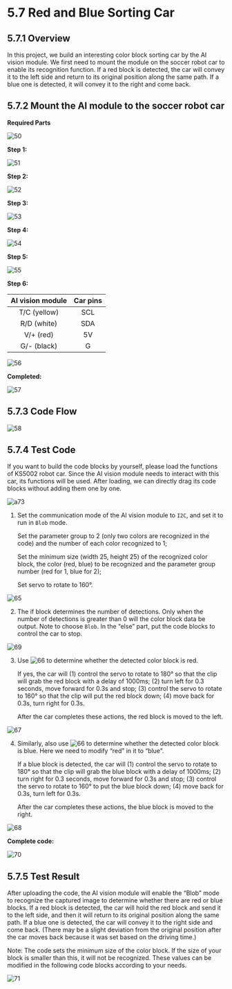 # 5.7 Red and Blue Sorting Car

## 5.7.1 Overview

In this project, we build an interesting color block sorting car by the AI vision module. We first need to mount the module on the soccer robot car to enable its recognition function. If a red block is detected, the car will convey it to the left side and return to its original position along the same path. If a blue one is detected, it will convey it to the right and come back.

## 5.7.2 Mount the AI module to the soccer robot car

**Required Parts**

![50](./media/50.png)

**Step 1:**

![51](./media/51.png)

**Step 2:**

![52](./media/52.png)

**Step 3:**

![53](./media/53.png)

**Step 4:**

![54](./media/54.png)

**Step 5:**

![55](./media/55.png)

**Step 6:**

| AI vision module | Car pins |
| :--------------: | :------: |
|   T/C (yellow)   |   SCL    |
|   R/D (white)    |   SDA    |
|    V/+ (red)     |    5V    |
|   G/- (black)    |    G     |

![56](./media/56.png)

**Completed:**

![57](./media/57.png)



## 5.7.3 Code Flow

![58](./media/58.png)

## 5.7.4 Test Code

If you want to build the code blocks by yourself, please load the functions of KS5002 robot car. Since the AI vision module needs to interact with this car, its functions will be used. After loading, we can directly drag its code blocks without adding them one by one.

![a73](./media/a73.png)

1. Set the communication mode of the AI vision module to `I2C`, and set it to run in `Blob` mode. 

	Set the parameter group to 2 (only two colors are recognized in the code) and the number of each color recognized to 1; 

	Set the minimum size (width 25, height 25) of the recognized color block, the color (red, blue) to be recognized and the parameter group number (red for 1, blue for 2); 

	Set servo to rotate to 160°.

![65](./media/65.png)

2. The if block determines the number of detections. Only when the number of detections is greater than 0 will the color block data be output. Note to choose `Blob`. In the “else” part, put the code blocks to control the car to stop.

![69](./media/69.png)

3. Use ![66](./media/66.png) to determine whether the detected color block is red. 

	If yes, the car will (1) control the servo to rotate to 180° so that the clip will grab the red block with a delay of 1000ms; (2) turn left for 0.3 seconds, move forward for 0.3s and stop; (3) control the servo to rotate to 160° so that the clip will put the red block down; (4) move back for 0.3s, turn right for 0.3s. 

	After the car completes these actions, the red block is moved to the left.

![67](./media/67.png)

4. Similarly, also use ![66](./media/66.png) to determine whether the detected color block is blue. Here we need to modify “red” in it to “blue”.

	If a blue block is detected, the car will (1) control the servo to rotate to 180° so that the clip will grab the blue block with a delay of 1000ms; (2) turn right for 0.3 seconds, move forward for 0.3s and stop; (3) control the servo to rotate to 160° to put the blue block down; (4) move back for 0.3s, turn left for 0.3s.

	After the car completes these actions, the blue block is moved to the right.

![68](./media/68.png)

**Complete code:**

![70](./media/70.png)



## 5.7.5 Test Result

After uploading the code, the AI vision module will enable the “Blob” mode to recognize the captured image to determine whether there are red or blue blocks. If a red block is detected, the car will hold the red block and send it to the left side, and then it will return to its original position along the same path. If a blue one is detected, the car will convey it to the right side and come back. (There may be a slight deviation from the original position after the car moves back because it was set based on the driving time.)

Note: The code sets the minimum size of the color block. If the size of your block is smaller than this, it will not be recognized. These values can be modified in the following code blocks according to your needs.

![71](./media/71.png)

